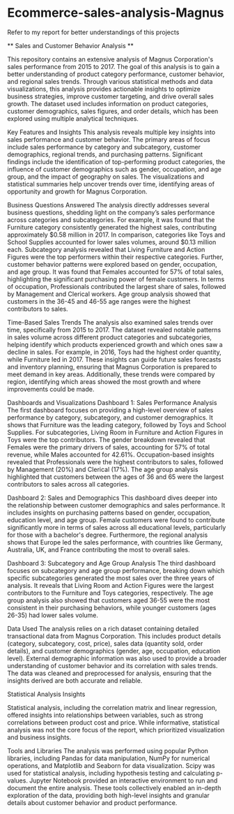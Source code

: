 # Ecommerce-sales-analysis-Magnus
Refer to my report for better understandings of this projects

** Sales and Customer Behavior Analysis ** 

This repository contains an extensive analysis of Magnus Corporation's sales performance from 2015 to 2017. The goal of this analysis is to gain a better understanding of product category performance, customer behavior, and regional sales trends. Through various statistical methods and data visualizations, this analysis provides actionable insights to optimize business strategies, improve customer targeting, and drive overall sales growth. The dataset used includes information on product categories, customer demographics, sales figures, and order details, which has been explored using multiple analytical techniques.

Key Features and Insights
This analysis reveals multiple key insights into sales performance and customer behavior. The primary areas of focus include sales performance by category and subcategory, customer demographics, regional trends, and purchasing patterns. Significant findings include the identification of top-performing product categories, the influence of customer demographics such as gender, occupation, and age group, and the impact of geography on sales. The visualizations and statistical summaries help uncover trends over time, identifying areas of opportunity and growth for Magnus Corporation.

Business Questions Answered
The analysis directly addresses several business questions, shedding light on the company’s sales performance across categories and subcategories. For example, it was found that the Furniture category consistently generated the highest sales, contributing approximately $0.58 million in 2017. In comparison, categories like Toys and School Supplies accounted for lower sales volumes, around $0.13 million each. Subcategory analysis revealed that Living Furniture and Action Figures were the top performers within their respective categories. Further, customer behavior patterns were explored based on gender, occupation, and age group. It was found that Females accounted for 57% of total sales, highlighting the significant purchasing power of female customers. In terms of occupation, Professionals contributed the largest share of sales, followed by Management and Clerical workers. Age group analysis showed that customers in the 36-45 and 46-55 age ranges were the highest contributors to sales.

Time-Based Sales Trends
The analysis also examined sales trends over time, specifically from 2015 to 2017. The dataset revealed notable patterns in sales volume across different product categories and subcategories, helping identify which products experienced growth and which ones saw a decline in sales. For example, in 2016, Toys had the highest order quantity, while Furniture led in 2017. These insights can guide future sales forecasts and inventory planning, ensuring that Magnus Corporation is prepared to meet demand in key areas. Additionally, these trends were compared by region, identifying which areas showed the most growth and where improvements could be made.

Dashboards and Visualizations
Dashboard 1: Sales Performance Analysis
The first dashboard focuses on providing a high-level overview of sales performance by category, subcategory, and customer demographics. It shows that Furniture was the leading category, followed by Toys and School Supplies. For subcategories, Living Room in Furniture and Action Figures in Toys were the top contributors. The gender breakdown revealed that Females were the primary drivers of sales, accounting for 57% of total revenue, while Males accounted for 42.61%. Occupation-based insights revealed that Professionals were the highest contributors to sales, followed by Management (20%) and Clerical (17%). The age group analysis highlighted that customers between the ages of 36 and 65 were the largest contributors to sales across all categories.

Dashboard 2: Sales and Demographics
This dashboard dives deeper into the relationship between customer demographics and sales performance. It includes insights on purchasing patterns based on gender, occupation, education level, and age group. Female customers were found to contribute significantly more in terms of sales across all educational levels, particularly for those with a bachelor's degree. Furthermore, the regional analysis shows that Europe led the sales performance, with countries like Germany, Australia, UK, and France contributing the most to overall sales.

Dashboard 3: Subcategory and Age Group Analysis
The third dashboard focuses on subcategory and age group performance, breaking down which specific subcategories generated the most sales over the three years of analysis. It reveals that Living Room and Action Figures were the largest contributors to the Furniture and Toys categories, respectively. The age group analysis also showed that customers aged 36-55 were the most consistent in their purchasing behaviors, while younger customers (ages 26-35) had lower sales volume.

Data Used
The analysis relies on a rich dataset containing detailed transactional data from Magnus Corporation. This includes product details (category, subcategory, cost, price), sales data (quantity sold, order details), and customer demographics (gender, age, occupation, education level). External demographic information was also used to provide a broader understanding of customer behavior and its correlation with sales trends. The data was cleaned and preprocessed for analysis, ensuring that the insights derived are both accurate and reliable.

Statistical Analysis Insights

Statistical analysis, including the correlation matrix and linear regression, offered insights into relationships between variables, such as strong correlations between product cost and price. While informative, statistical analysis was not the core focus of the report, which prioritized visualization and business insights.


Tools and Libraries
The analysis was performed using popular Python libraries, including Pandas for data manipulation, NumPy for numerical operations, and Matplotlib and Seaborn for data visualization. Scipy was used for statistical analysis, including hypothesis testing and calculating p-values. Jupyter Notebook provided an interactive environment to run and document the entire analysis. These tools collectively enabled an in-depth exploration of the data, providing both high-level insights and granular details about customer behavior and product performance.
